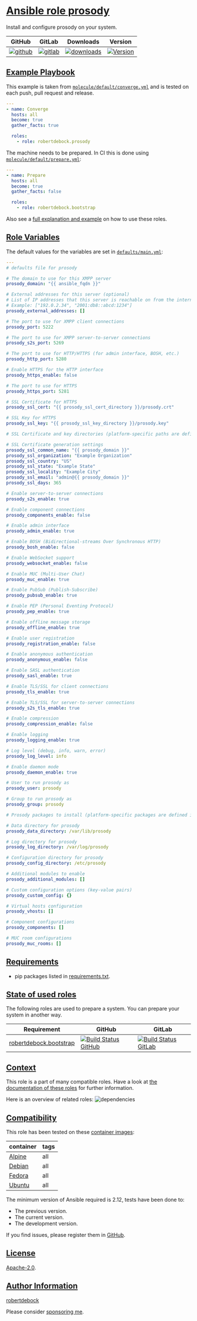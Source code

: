 # [Ansible role prosody](#prosody)

Install and configure prosody on your system.

|GitHub|GitLab|Downloads|Version|
|------|------|---------|-------|
|[![github](https://github.com/robertdebock/ansible-role-prosody/workflows/Ansible%20Molecule/badge.svg)](https://github.com/robertdebock/ansible-role-prosody/actions)|[![gitlab](https://gitlab.com/robertdebock-iac/ansible-role-prosody/badges/master/pipeline.svg)](https://gitlab.com/robertdebock-iac/ansible-role-prosody)|[![downloads](https://img.shields.io/ansible/role/d/robertdebock/prosody)](https://galaxy.ansible.com/robertdebock/prosody)|[![Version](https://img.shields.io/github/release/robertdebock/ansible-role-prosody.svg)](https://github.com/robertdebock/ansible-role-prosody/releases/)|

## [Example Playbook](#example-playbook)

This example is taken from [`molecule/default/converge.yml`](https://github.com/robertdebock/ansible-role-prosody/blob/master/molecule/default/converge.yml) and is tested on each push, pull request and release.

```yaml
---
- name: Converge
  hosts: all
  become: true
  gather_facts: true

  roles:
    - role: robertdebock.prosody
```

The machine needs to be prepared. In CI this is done using [`molecule/default/prepare.yml`](https://github.com/robertdebock/ansible-role-prosody/blob/master/molecule/default/prepare.yml):

```yaml
---
- name: Prepare
  hosts: all
  become: true
  gather_facts: false

  roles:
    - role: robertdebock.bootstrap
```

Also see a [full explanation and example](https://robertdebock.nl/how-to-use-these-roles.html) on how to use these roles.

## [Role Variables](#role-variables)

The default values for the variables are set in [`defaults/main.yml`](https://github.com/robertdebock/ansible-role-prosody/blob/master/defaults/main.yml):

```yaml
---
# defaults file for prosody

# The domain to use for this XMPP server
prosody_domain: "{{ ansible_fqdn }}"

# External addresses for this server (optional)
# List of IP addresses that this server is reachable on from the internet
# Example: ["192.0.2.34", "2001:db8::abcd:1234"]
prosody_external_addresses: []

# The port to use for XMPP client connections
prosody_port: 5222

# The port to use for XMPP server-to-server connections
prosody_s2s_port: 5269

# The port to use for HTTP/HTTPS (for admin interface, BOSH, etc.)
prosody_http_port: 5280

# Enable HTTPS for the HTTP interface
prosody_https_enable: false

# The port to use for HTTPS
prosody_https_port: 5281

# SSL Certificate for HTTPS
prosody_ssl_cert: "{{ prosody_ssl_cert_directory }}/prosody.crt"

# SSL Key for HTTPS
prosody_ssl_key: "{{ prosody_ssl_key_directory }}/prosody.key"

# SSL Certificate and key directories (platform-specific paths are defined in vars/main.yml)

# SSL Certificate generation settings
prosody_ssl_common_name: "{{ prosody_domain }}"
prosody_ssl_organization: "Example Organization"
prosody_ssl_country: "US"
prosody_ssl_state: "Example State"
prosody_ssl_locality: "Example City"
prosody_ssl_email: "admin@{{ prosody_domain }}"
prosody_ssl_days: 365

# Enable server-to-server connections
prosody_s2s_enable: true

# Enable component connections
prosody_components_enable: false

# Enable admin interface
prosody_admin_enable: true

# Enable BOSH (Bidirectional-streams Over Synchronous HTTP)
prosody_bosh_enable: false

# Enable WebSocket support
prosody_websocket_enable: false

# Enable MUC (Multi-User Chat)
prosody_muc_enable: true

# Enable PubSub (Publish-Subscribe)
prosody_pubsub_enable: true

# Enable PEP (Personal Eventing Protocol)
prosody_pep_enable: true

# Enable offline message storage
prosody_offline_enable: true

# Enable user registration
prosody_registration_enable: false

# Enable anonymous authentication
prosody_anonymous_enable: false

# Enable SASL authentication
prosody_sasl_enable: true

# Enable TLS/SSL for client connections
prosody_tls_enable: true

# Enable TLS/SSL for server-to-server connections
prosody_s2s_tls_enable: true

# Enable compression
prosody_compression_enable: false

# Enable logging
prosody_logging_enable: true

# Log level (debug, info, warn, error)
prosody_log_level: info

# Enable daemon mode
prosody_daemon_enable: true

# User to run prosody as
prosody_user: prosody

# Group to run prosody as
prosody_group: prosody

# Prosody packages to install (platform-specific packages are defined in vars/main.yml)

# Data directory for prosody
prosody_data_directory: /var/lib/prosody

# Log directory for prosody
prosody_log_directory: /var/log/prosody

# Configuration directory for prosody
prosody_config_directory: /etc/prosody

# Additional modules to enable
prosody_additional_modules: []

# Custom configuration options (key-value pairs)
prosody_custom_config: {}

# Virtual hosts configuration
prosody_vhosts: []

# Component configurations
prosody_components: []

# MUC room configurations
prosody_muc_rooms: []
```

## [Requirements](#requirements)

- pip packages listed in [requirements.txt](https://github.com/robertdebock/ansible-role-prosody/blob/master/requirements.txt).

## [State of used roles](#state-of-used-roles)

The following roles are used to prepare a system. You can prepare your system in another way.

| Requirement | GitHub | GitLab |
|-------------|--------|--------|
|[robertdebock.bootstrap](https://galaxy.ansible.com/robertdebock/bootstrap)|[![Build Status GitHub](https://github.com/robertdebock/ansible-role-bootstrap/workflows/Ansible%20Molecule/badge.svg)](https://github.com/robertdebock/ansible-role-bootstrap/actions)|[![Build Status GitLab](https://gitlab.com/robertdebock-iac/ansible-role-bootstrap/badges/master/pipeline.svg)](https://gitlab.com/robertdebock-iac/ansible-role-bootstrap)|

## [Context](#context)

This role is a part of many compatible roles. Have a look at [the documentation of these roles](https://robertdebock.nl/) for further information.

Here is an overview of related roles:
![dependencies](https://raw.githubusercontent.com/robertdebock/ansible-role-prosody/png/requirements.png "Dependencies")

## [Compatibility](#compatibility)

This role has been tested on these [container images](https://hub.docker.com/u/robertdebock):

|container|tags|
|---------|----|
|[Alpine](https://hub.docker.com/r/robertdebock/alpine)|all|
|[Debian](https://hub.docker.com/r/robertdebock/debian)|all|
|[Fedora](https://hub.docker.com/r/robertdebock/fedora)|all|
|[Ubuntu](https://hub.docker.com/r/robertdebock/ubuntu)|all|

The minimum version of Ansible required is 2.12, tests have been done to:

- The previous version.
- The current version.
- The development version.

If you find issues, please register them in [GitHub](https://github.com/robertdebock/ansible-role-prosody/issues).

## [License](#license)

[Apache-2.0](https://github.com/robertdebock/ansible-role-prosody/blob/master/LICENSE).

## [Author Information](#author-information)

[robertdebock](https://robertdebock.nl/)

Please consider [sponsoring me](https://github.com/sponsors/robertdebock).
